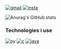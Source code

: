 

[![gmail](https://img.shields.io/badge/Gmail-D14836?style=for-the-badge&logo=gmail&logoColor=white)](https://mail.google.com/mail/u/0/#inbox?compose=CllgCJvmXxlnChTnVlxzHlfvpsjFhvCNTPQMbxnMRfRlBZnmkzvzQjsGCzVxddzvBRrDmSNxgML)
[![insta](https://img.shields.io/badge/Instagram-E4405F?style=for-the-badge&logo=instagram&logoColor=white)](https://www.instagram.com/felipefrancooo/)

![Anurag's GitHub stats](https://github-readme-stats.vercel.app/api?username=felipefrancoo&show_icons=true&theme=dracula)

### Technologies i use
![py](https://img.shields.io/badge/Python-3776AB?style=for-the-badge&logo=python&logoColor=white)
[![c](https://img.shields.io/badge/C-00599C?style=for-the-badge&logo=c&logoColor=white)](https://github.com/FelipeFrancoo/AP1-AP2)
[![java](https://img.shields.io/badge/Java-ED8B00?style=for-the-badge&logo=openjdk&logoColor=white)](https://github.com/FelipeFrancoo/POO)
